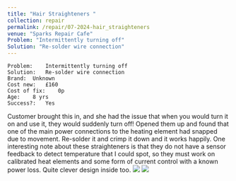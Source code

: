 ```yaml
---
title: "Hair Straighteners "
collection: repair
permalink: /repair/07-2024-hair_straighteners
venue: "Sparks Repair Cafe"
Problem: "Intermittently turning off"
Solution: "Re-solder wire connection"
---
```

```
Problem:    Intermittently turning off 
Solution:   Re-solder wire connection 
Brand:  Unknown 
Cost new:   £160 
Cost of fix:    0p 
Age:    8 yrs 
Success?:   Yes 
```
Customer brought this in, and she had the issue that when you would turn it on and use it, they would suddenly turn off! Opened them up and found that one of the main power connections to the heating element had snapped due to movement. Re-solder it and crimp it down and it works happily. One interesting note about these straighteners is that they do not have a sensor feedback to detect temperature that I could spot, so they must work on calibrated heat elements and some form of current control with a known power loss. Quite clever design inside too.
![](/images/repair_cafe/hair_straighteners/hair_straighteners_1.jpg)
![](/images/repair_cafe/hair_straighteners/hair_straighteners_2.jpg)
